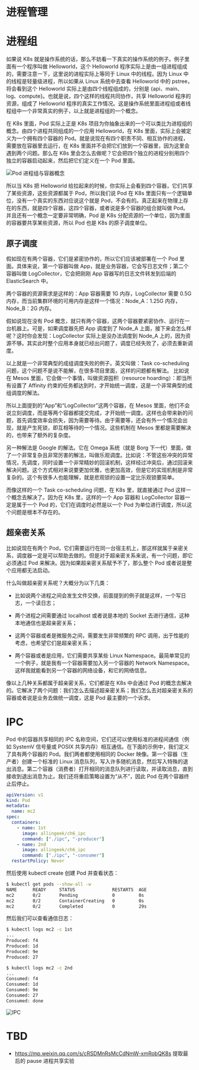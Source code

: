 # 进程管理

# 进程组

如果说 K8s 就是操作系统的话，那么不妨看一下真实的操作系统的例子。例子里面有一个程序叫做 Helloworld，这个 Helloworld 程序实际上是由一组进程组成的，需要注意一下，这里说的进程实际上等同于 Linux 中的线程。因为 Linux 中的线程是轻量级进程，所以如果从 Linux 系统中去查看 Helloworld 中的 pstree，将会看到这个 Helloworld 实际上是由四个线程组成的，分别是 {api、main、log、compute}。也就是说，四个这样的线程共同协作，共享 Helloworld 程序的资源，组成了 Helloworld 程序的真实工作情况。这是操作系统里面进程组或者线程组中一个非常真实的例子，以上就是进程组的一个概念。

在 K8s 里面，Pod 实际上正是 K8s 项目为你抽象出来的一个可以类比为进程组的概念。由四个进程共同组成的一个应用 Helloworld，在 K8s 里面，实际上会被定义为一个拥有四个容器的 Pod。就是说现在有四个职责不同、相互协作的进程，需要放在容器里去运行，在 K8s 里面并不会把它们放到一个容器里，因为这里会遇到两个问题。那么在 K8s 里会怎么去做呢？它会把四个独立的进程分别用四个独立的容器启动起来，然后把它们定义在一个 Pod 里面。

![Pod 进程组与容器概念](https://s2.ax1x.com/2019/10/06/ugDUbV.jpg)

所以当 K8s 把 Helloworld 给拉起来的时候，你实际上会看到四个容器，它们共享了某些资源，这些资源都属于 Pod，所以我们说 Pod 在 K8s 里面只有一个逻辑单位，没有一个真实的东西对应说这个就是 Pod，不会有的。真正起来在物理上存在的东西，就是四个容器，这四个容器，或者说是多个容器的组合就叫做 Pod。并且还有一个概念一定要非常明确，Pod 是 K8s 分配资源的一个单位，因为里面的容器要共享某些资源，所以 Pod 也是 K8s 的原子调度单位。

## 原子调度

假如现在有两个容器，它们是紧密协作的，所以它们应该被部署在一个 Pod 里面。具体来说，第一个容器叫做 App，就是业务容器，它会写日志文件；第二个容器叫做 LogCollector，它会把刚刚 App 容器写的日志文件转发到后端的 ElasticSearch 中。

两个容器的资源需求是这样的：App 容器需要 1G 内存，LogCollector 需要 0.5G 内存，而当前集群环境的可用内存是这样一个情况：Node_A：1.25G 内存，Node_B：2G 内存。

假如说现在没有 Pod 概念，就只有两个容器，这两个容器要紧密协作、运行在一台机器上。可是，如果调度器先把 App 调度到了 Node_A 上面，接下来会怎么样呢？这时你会发现：LogCollector 实际上是没办法调度到 Node_A 上的，因为资源不够。其实此时整个应用本身就已经出问题了，调度已经失败了，必须去重新调度。

以上就是一个非常典型的成组调度失败的例子。英文叫做：Task co-scheduling 问题，这个问题不是说不能解，在很多项目里面，这样的问题都有解法。
比如说在 Mesos 里面，它会做一个事情，叫做资源囤积（resource hoarding）：即当所有设置了 Affinity 约束的任务都达到时，才开始统一调度，这是一个非常典型的成组调度的解法。

所以上面提到的“App”和“LogCollector”这两个容器，在 Mesos 里面，他们不会说立刻调度，而是等两个容器都提交完成，才开始统一调度。这样也会带来新的问题，首先调度效率会损失，因为需要等待。由于需要等，还会有外一个情况会出现，就是产生死锁，即互相等待的一个情况。这些机制在 Mesos 里都是需要解决的，也带来了额外的复杂度。

另一种解法是 Google 的解法。它在 Omega 系统（就是 Borg 下一代）里面，做了一个非常复杂且非常厉害的解法，叫做乐观调度。比如说：不管这些冲突的异常情况，先调度，同时设置一个非常精妙的回滚机制，这样经过冲突后，通过回滚来解决问题。这个方式相对来说要更加优雅，也更加高效，但是它的实现机制是非常复杂的。这个有很多人也能理解，就是悲观锁的设置一定比乐观锁要简单。

而像这样的一个 Task co-scheduling 问题，在 K8s 里，就直接通过 Pod 这样一个概念去解决了。因为在 K8s 里，这样的一个 App 容器和 LogCollector 容器一定是属于一个 Pod 的，它们在调度时必然是以一个 Pod 为单位进行调度，所以这个问题是根本不存在的。

## 超亲密关系

比如说现在有两个 Pod，它们需要运行在同一台宿主机上，那这样就属于亲密关系，调度器一定是可以帮助去做的。但是对于超亲密关系来说，有一个问题，即它必须通过 Pod 来解决。因为如果超亲密关系赋予不了，那么整个 Pod 或者说是整个应用都无法启动。

什么叫做超亲密关系呢？大概分为以下几类：

- 比如说两个进程之间会发生文件交换，前面提到的例子就是这样，一个写日志，一个读日志；

- 两个进程之间需要通过 localhost 或者说是本地的 Socket 去进行通信，这种本地通信也是超亲密关系；

- 这两个容器或者是微服务之间，需要发生非常频繁的 RPC 调用，出于性能的考虑，也希望它们是超亲密关系；

- 两个容器或者是应用，它们需要共享某些 Linux Namespace。最简单常见的一个例子，就是我有一个容器需要加入另一个容器的 Network Namespace。这样我就能看到另一个容器的网络设备，和它的网络信息。

像以上几种关系都属于超亲密关系，它们都是在 K8s 中会通过 Pod 的概念去解决的。它解决了两个问题：我们怎么去描述超亲密关系；我们怎么去对超亲密关系的容器或者说是业务去做统一调度，这是 Pod 最主要的一个诉求。

# IPC

Pod 中的容器共享相同的 IPC 名称空间，它们还可以使用标准的进程间通信（例如 SystemV 信号量或 POSIX 共享内存）相互通信。在下面的示例中，我们定义了具有两个容器的 Pod。我们两者都使用相同的 Docker 映像。第一个容器（生产者）创建一个标准的 Linux 消息队列，写入许多随机消息，然后写入特殊的退出消息。第二个容器（消费者）打开相同的消息队列进行读取，并读取消息，直到接收到退出消息为止。我们还将重启策略设置为“从不”，因此 Pod 在两个容器终止后停止。

```yml
apiVersion: v1
kind: Pod
metadata:
  name: mc2
spec:
  containers:
    - name: 1st
      image: allingeek/ch6_ipc
      command: ["./ipc", "-producer"]
    - name: 2nd
      image: allingeek/ch6_ipc
      command: ["./ipc", "-consumer"]
  restartPolicy: Never
```

然后使用 kubectl create 创建 Pod 并查看状态：

```sh
$ kubectl get pods --show-all -w
NAME      READY     STATUS              RESTARTS  AGE
mc2       0/2       Pending             0         0s
mc2       0/2       ContainerCreating   0         0s
mc2       0/2       Completed           0         29s
```

然后我们可以查看通信日志：

```sh
$ kubectl logs mc2 -c 1st
...
Produced: f4
Produced: 1d
Produced: 9e
Produced: 27

$ kubectl logs mc2 -c 2nd
...
Consumed: f4
Consumed: 1d
Consumed: 9e
Consumed: 27
Consumed: done
```

![IPC](https://linchpiner.github.io/images/k8s-mc-2.svg)

# TBD

- https://mp.weixin.qq.com/s/cRSDMnRsMcCdNmW-xmRobQK8s 提取最后的 pause 进程共享实验
